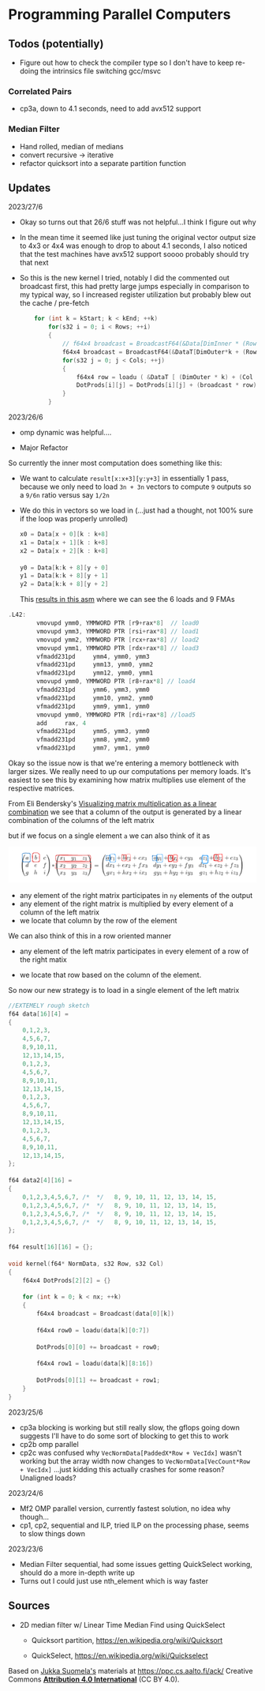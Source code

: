 # Programming Parallel Computers

## Todos (potentially)

-   Figure out how to check the compiler type so I don't have to keep re-doing the intrinsics file switching gcc/msvc

### Correlated Pairs

-   cp3a, down to 4.1 seconds, need to add avx512 support

### Median Filter

-   Hand rolled, median of medians
-   convert recursive -\> iterative
-   refactor quicksort into a separate partition function

## Updates

2023/27/6

-   Okay so turns out that 26/6 stuff was not helpful...I think I figure out why

-   In the mean time it seemed like just tuning the original vector output size to 4x3 or 4x4 was enough to drop to about 4.1 seconds, I also noticed that the test machines have avx512 support soooo probably should try that next

-   So this is the new kernel I tried, notably I did the commented out broadcast first, this had pretty large jumps especially in comparison to my typical way, so I increased register utilization but probably blew out the cache / pre-fetch

    ``` cpp
        for (int k = kStart; k < kEnd; ++k)
            for(s32 i = 0; i < Rows; ++i)
            {
                // f64x4 broadcast = BroadcastF64(&Data[DimInner * (Row + i) + k]);
                f64x4 broadcast = BroadcastF64(&DataT[DimOuter*k + (Row + i)]);
                for(s32 j = 0; j < Cols; ++j)
                {
                    f64x4 row = loadu ( &DataT [ (DimOuter * k) + (Col + j * VecWidth) ]);
                    DotProds[i][j] = DotProds[i][j] + (broadcast * row);
                }
            }
    ```

2023/26/6

-   omp dynamic was helpful....

-   Major Refactor

So currently the inner most computation does something like this:

-   We want to calculate `result[x:x+3][y:y+3]` in essentially 1 pass, because we only need to load `3n + 3n` vectors to compute `9` outputs so a `9/6n` ratio versus say `1/2n`

-   We do this in vectors so we load in (...just had a thought, not 100% sure if the loop was properly unrolled)

    ``` cpp
    x0 = Data[x + 0][k : k+8]
    x1 = Data[x + 1][k : k+8]
    x2 = Data[x + 2][k : k+8]

    y0 = Data[k:k + 8][y + 0]
    y1 = Data[k:k + 8][y + 1]
    y2 = Data[k:k + 8][y + 2]
    ```

    This [results in this asm](https://godbolt.org/#z:OYLghAFBqd5QCxAYwPYBMCmBRdBLAF1QCcAaPECAMzwBtMA7AQwFtMQByARg9KtQYEAysib0QXACx8BBAKoBnTAAUAHpwAMvAFYTStJg1DIApACYAQuYukl9ZATwDKjdAGFUtAK4sGIMxqkrgAyeAyYAHI%2BAEaYxCAAzKQADqgKhE4MHt6%2B/oGp6Y4CoeFRLLHxSXaYDplCBEzEBNk%2BfgG2mPZFDPWNBCWRMXGJtg1NLbntCmP9YYPlwwkAlLaoXsTI7BwmGgCCO/tmCWHI3lgA1CYJbtPotHjRAHQIV9gH5scMp14XV27ILCYBBeCTeew%2BJzOmEu12Q02IYWAr3eewIAE9kpgsFRzl4GOlgOF0OcwgRcQkzFcrKiMVjMDjSecFBSqQd0ZjsecqLRUECuSyEtTduy6Tj0GtovQuQA2SSs8Hgo6Qn7Qv6qAAc0tJCIYz2RCt2AHpDecRZyAPrmlhmACs0uJVFlqjlgpRwtpnPhXgc7wA7ELzoHzpbrXbiQA3eX7X0AERlkmdUbdjoTknOqExxCBJGs1CdaaYpHjzvO0SWfoDQZTJeIUaD52Ij3DMLjVtD0vNTHQ6HNyXQECYTaLT3D5dde3rxEwBHWDAgxDHQpMseT%2BfTmezxAAVHnU%2BdC8W02WKwd69W07Xx7tJ02W8GWO2rV5aL3%2B4Pw8Om4vT0GpzPiHOC5JiuBopucCBdv2577uW4L%2Bj%2BgZgVOCjPmSVxxhodZVrK5xbiIYiNHeu64eWZjSu%2BWGISQEBeBSJJ3phgr0X85wuhYlyWNYeCwdeQbLpW9aBshqEcVYCRxvhBi1jaFh4CYNoxpRlwgbxQnTrO86YChtAEN%2BcGKaBa48l2XjEVuTA8fxCGHg2SmNs26H3o%2BxnoF4r4DnpqkNupAHzp5y4GfsBoHOGqB4MSaDEFOBgEJgECMgwaJFglqhFmg%2BJktyvJklu6BAgeWV8luwk6UslxwQJ5zpdMTJ0QAajUMZ4Cwd5sdZzJmOcDXIB4eJoeJ5wQAwqiiV1jXNecAC05xcGVJrdU1LBKR15zKJBWIABp3gtE1bmNPVrIISYTkG1VkitFg8sgADWi0AJp3gkSlnbVnWXagN2LVtjlPVe9YXVd129YID2OUNaKje9n3NQ902zecJpQ7dMPLXRa3dlioMDUjwMEA9e1I/dVLlUFXlgVuEQkCwMb5UR5NLICtBXRA6NYOg%2BOret6BbXt6QAF6YKgVC7ks/knYGHzJFmwCAumLDJOcySNGI9C0FyObi%2BrxAQCtABKqAAO4McT%2BtGyxiXE9Y1imzx9ZWZrZ44UIPjG39glUdrK3ZK77HeyxrObZbnGWNktvu8plXh/G5zhmIRF%2B9c5zDWVVwAGLnHlDTyRYw1bqbo3ZPJcYgOcjGR%2BHlPENT%2BXZwH3N54bBeeEXd6x7QSlR87LVWwNbcd3xKnWY7aYALKYIYd5d4aw394hTs%2BEIACOPtD1W1Fe54PvnAnbhJ6oQdWCHnhh%2B79teVHYFt3elfV1nMl1xtDdm5Y2/NwpU3nGPhiz4JN803fFgH5Pybu3d%2Bjk%2B5uyjoGLuS9RLgLEFuCB5cJaDwdthNMABJBg4Z6jszvFwQ0ChF5NAgDAxenkL7rzognDCxMd57wPtYUOq8UHIN/lTf%2BTBa5c0fvnawr9QFxi3I5LBOCCDsx/gFayUjNbSKOFLJgMsmBywVkrLMTNOha2svwT2dE%2BEDQtkxfRu8653UYZYG20j4JoI9jrahm9HJlwETCExPDzEWGYTYiOLD2FV04dwjG9c%2BEv0LmAgaZcfEyK8lEt09ZjSmgQNCNYBBkheDJPgJasj5HS1lqgeWitlYaLVjopOhsmCEG0VQzq%2BjaFGMbubNEJtDY9xjITGGJ9vFeJ0XYzqNDAymzoQ4xOhjfbN04uJNpLANodLttY8%2B4doIxlQAQZQxAMAKGzpMsxClNmAy%2Bi3RyVkVxXh8WeKp%2B0MHoBGo44m3VLnXMTg/W5NR7lwIGjtFgMzw5nygQs85eAt4ApYls9x3FTnfLmb8353SVraC3nC4FezmobXcdoL5UKB5sIxRfNcDy4wuVMruLcSwIB/1pvwoBEBgnsW4qNO5VzRY/2xQstcENHIEqgCmYlpKOHkpfpSv2L80V0peQyihzLsVLJWWs9AGyZJyR2TJbQByBpStWes7OCrFJKoOS/CAI09ponFRKgegUTVRIleClBZqoWxKhTCuiQLwnEydbvEFTEraWDBV42ZWK/m6M6gi51TEg1uqRVM1F6KoE/JNUGPAwsqX1Jfq6pORqOLSnMNKQagr2KhtTYyn1trIWxvdiVAg2dEo7mpSSFOeqc3nDRSquMEFuwQDVTKuVski7Z2VQpY1saLWWpUhiwdp9h2mu0VOOKZKGj%2BRUhwFYtBOA2l4H4DgWhSCoE4G4T17EFBrA2KqI4PBSAEE0AulY10QA2gSI8X00oNBmHVAEMwXAuA2nfQATn0JwSQq7z2bs4LwBQIBAhnvXQu0gcBYBIDQPLOgcRyCUDg8kBD8RgBcASFwUgWBwx4E2HVPAmADYAHlMRrpPTQHScQQMQGiAB6IYRGhok4CexjzBiBohI9EbQNRwMnrg2wQQJGGC0BYxBnDmBoheGAG4FWIHuC8CwICIw4gJP4CnLUcMWkAOYFUDUNJWwT2kk6AB%2B40QsycY8FgADBAEQsFY5B7kiiFCEeI2RxgjmZCCEkuwKQ3n5BKDUAB3QSQDBGBQLu/QDwQOQBWBmboCnJokYSFNQEGwQQxmYI4bTvBUDaaiuFHTcWOhdEyC4Bg7hPCtBAJIbDIQ5hlAqIkTUKQ0gZAEBMPwdW2uFEyAMJrixWvVFqAIXo4xqu5GwyN7o43ZilCGJUX0gRph9C63oVbTQBuLcSMtlY%2B71ibAkIu5d/6JNbo4OcDU0pJo4WAMgZAM1b1cEGrgQgJAOJYaWLwcDWhRakCvZIaUjwjift9FwX0YP1TqkkDDswP6OB/tIGujdF3gOgdPee/7S6OBmF4A5rgGhAgo7y0BzHEH/sFfSM4SQQA%3D%3D) where we can see the 6 loads and 9 FMAs

``` cpp
.L42:
        vmovupd ymm0, YMMWORD PTR [r9+rax*8]  // load0
        vmovupd ymm3, YMMWORD PTR [rsi+rax*8] // load1
        vmovupd ymm2, YMMWORD PTR [rcx+rax*8] // load2
        vmovupd ymm1, YMMWORD PTR [rdx+rax*8] // load3
        vfmadd231pd     ymm4, ymm0, ymm3
        vfmadd231pd     ymm13, ymm0, ymm2
        vfmadd231pd     ymm12, ymm0, ymm1
        vmovupd ymm0, YMMWORD PTR [r8+rax*8] // load4
        vfmadd231pd     ymm6, ymm3, ymm0
        vfmadd231pd     ymm10, ymm2, ymm0
        vfmadd231pd     ymm9, ymm1, ymm0
        vmovupd ymm0, YMMWORD PTR [rdi+rax*8] //load5
        add     rax, 4
        vfmadd231pd     ymm5, ymm3, ymm0
        vfmadd231pd     ymm8, ymm2, ymm0
        vfmadd231pd     ymm7, ymm1, ymm0
```

Okay so the issue now is that we're entering a memory bottleneck with larger sizes. We really need to up our computations per memory loads. It's easiest to see this by examining how matrix multiplies use element of the respective matrices.

From Eli Bendersky's [Visualizing matrix multiplication as a linear combination](https://eli.thegreenplace.net/2015/visualizing-matrix-multiplication-as-a-linear-combination/) we see that a column of the output is generated by a linear combination of the columns of the left matrix

but if we focus on a single element `a` we can also think of it as

![](images/paste-45841F52.png)

-   any element of the right matrix participates in `ny` elements of the output
-   any element of the right matrix is multiplied by every element of a column of the left matrix
-   we locate that column by the row of the element

We can also think of this in a row oriented manner

-   any element of the left matrix participates in every element of a row of the right matix

-   we locate that row based on the column of the element.

So now our new strategy is to load in a single element of the left matrix

``` cpp
//EXTEMELY rough sketch
f64 data[16][4] = 
{
    0,1,2,3,
    4,5,6,7,
    8,9,10,11,
    12,13,14,15,
    0,1,2,3,
    4,5,6,7,
    8,9,10,11,
    12,13,14,15,
    0,1,2,3,
    4,5,6,7,
    8,9,10,11,
    12,13,14,15,
    0,1,2,3,
    4,5,6,7,
    8,9,10,11,
    12,13,14,15,
};

f64 data2[4][16] = 
{
    0,1,2,3,4,5,6,7, /*  */   8, 9, 10, 11, 12, 13, 14, 15,
    0,1,2,3,4,5,6,7, /*  */   8, 9, 10, 11, 12, 13, 14, 15,
    0,1,2,3,4,5,6,7, /*  */   8, 9, 10, 11, 12, 13, 14, 15,
    0,1,2,3,4,5,6,7, /*  */   8, 9, 10, 11, 12, 13, 14, 15,
};

f64 result[16][16] = {};

void kernel(f64* NormData, s32 Row, s32 Col)
{
    f64x4 DotProds[2][2] = {}

    for (int k = 0; k < nx; ++k)
    {
        f64x4 broadcast = Broadcast(data[0][k])

        f64x4 row0 = loadu(data[k][0:7])

        DotProds[0][0] += broadcast + row0;

        f64x4 row1 = loadu(data[k][8:16])   

        DotProds[0][1] += broadcast + row1;
    }
}
```

2023/25/6

-   cp3a blocking is working but still really slow, the gflops going down suggests I'll have to do some sort of blocking to get this to work
-   cp2b omp parallel
-   cp2c was confused why `VecNormData[PaddedX*Row + VecIdx]` wasn't working but the array width now changes to `VecNormData[VecCount*Row + VecIdx]` ...just kidding this actually crashes for some reason? Unaligned loads?

2023/24/6

-   Mf2 OMP parallel version, currently fastest solution, no idea why though...
-   cp1, cp2, sequential and ILP, tried ILP on the processing phase, seems to slow things down

2023/23/6

-   Median Filter sequential, had some issues getting QuickSelect working, should do a more in-depth write up
-   Turns out I could just use nth_element which is way faster

## Sources

-   2D median filter w/ Linear Time Median Find using QuickSelect
    -   Quicksort partition, <https://en.wikipedia.org/wiki/Quicksort>

    -   QuickSelect, <https://en.wikipedia.org/wiki/Quickselect>

Based on [Jukka Suomela's](https://jukkasuomela.fi/) materials at <https://ppc.cs.aalto.fi/ack/> Creative Commons [**Attribution 4.0 International**](https://creativecommons.org/licenses/by/4.0/) (CC BY 4.0).
